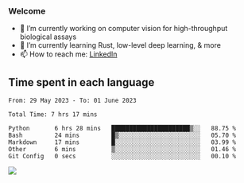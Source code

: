 
### Welcome

- 🔭 I’m currently working on computer vision for high-throughput biological assays
- 🌱 I’m currently learning Rust, low-level deep learning, & more
- 📫 How to reach me: [LinkedIn](https://www.linkedin.com/in/jeffreylemoine/)


## Time spent in each language
<!--START_SECTION:waka-->

```text
From: 29 May 2023 - To: 01 June 2023

Total Time: 7 hrs 17 mins

Python       6 hrs 28 mins   ██████████████████████▒░░   88.75 %
Bash         24 mins         █▒░░░░░░░░░░░░░░░░░░░░░░░   05.70 %
Markdown     17 mins         █░░░░░░░░░░░░░░░░░░░░░░░░   03.99 %
Other        6 mins          ▒░░░░░░░░░░░░░░░░░░░░░░░░   01.46 %
Git Config   0 secs          ░░░░░░░░░░░░░░░░░░░░░░░░░   00.10 %
```

<!--END_SECTION:waka-->


<a href="https://wakatime.com"><img src="https://wakatime.com/share/@d9646ae7-0d05-4a9f-a57f-6e65bc2bf50b/0f1fce3e-52bb-4e44-9566-90b95d3c4273.png" /></a>
